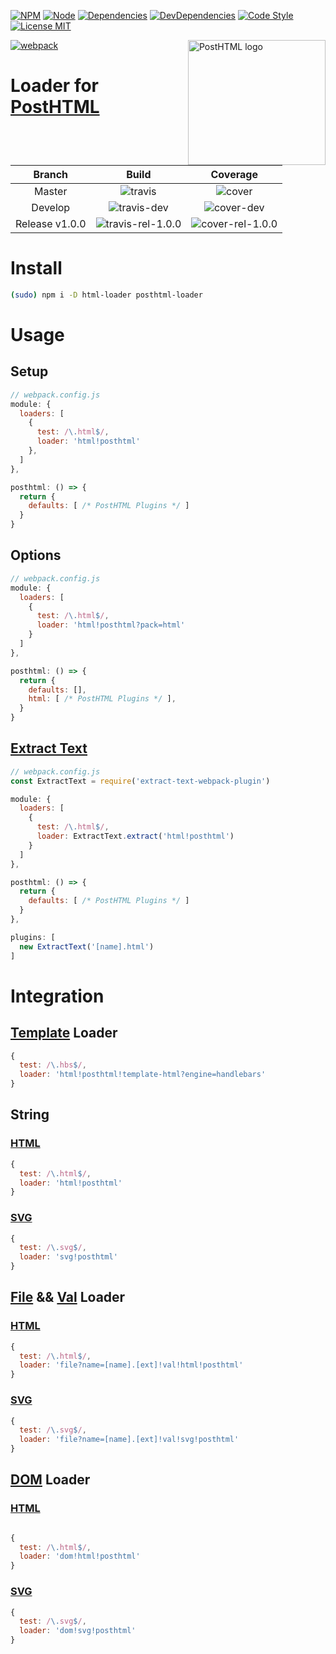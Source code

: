 [![NPM][npm]][npm-url]
[![Node][node]][node-url]
[![Dependencies][deps]][deps-url]
[![DevDependencies][devdeps]][devdeps-url]
[![Code Style][style]][style-url]
[![License MIT][license]][license-url]

[![webpack][webpack]](https://webpack.github.io) <img align="right" width="220" height="200" title="PostHTML logo" src="http://posthtml.github.io/posthtml/logo.svg">

# Loader for [PostHTML](https://github.com/posthtml/posthtml)

| Branch               | Build                     | Coverage                 |
|:--------------------:|:-------------------------:|:------------------------:|
|  Master              | ![travis]                 | ![cover]                 |
|  Develop             | ![travis-dev]             | ![cover-dev]             |
|  Release v1.0.0      | ![travis-rel-1.0.0]       | ![cover-rel-1.0.0]       |

# Install

```bash
(sudo) npm i -D html-loader posthtml-loader
```

# Usage
## Setup

```js
// webpack.config.js
module: {
  loaders: [
    {
      test: /\.html$/,
      loader: 'html!posthtml'
    },
  ]
},

posthtml: () => {
  return {
    defaults: [ /* PostHTML Plugins */ ]
  }
}
```

## Options

```js
// webpack.config.js
module: {
  loaders: [
    {
      test: /\.html$/,
      loader: 'html!posthtml?pack=html'
    }
  ]
},

posthtml: () => {
  return {
    defaults: [],
    html: [ /* PostHTML Plugins */ ],
  }
}
```

## [Extract Text][extract-text-plugin]

```js
// webpack.config.js
const ExtractText = require('extract-text-webpack-plugin')

module: {
  loaders: [
    {
      test: /\.html$/,
      loader: ExtractText.extract('html!posthtml')
    }
  ]
},

posthtml: () => {
  return {
    defaults: [ /* PostHTML Plugins */ ]
  }
},

plugins: [
  new ExtractText('[name].html')
]
```

# Integration
## [Template][template-html-loader] Loader

```javascript
{
  test: /\.hbs$/,
  loader: 'html!posthtml!template-html?engine=handlebars'
}
```

## String
### [HTML][html-loader]

```js
{
  test: /\.html$/,
  loader: 'html!posthtml'
}
```

### [SVG][svg-loader]

```js
{
  test: /\.svg$/,
  loader: 'svg!posthtml'
}
```

## [File][file-loader] && [Val][val-loader] Loader
### [HTML][html-loader]

```js
{
  test: /\.html$/,
  loader: 'file?name=[name].[ext]!val!html!posthtml'
}
```

### [SVG][svg-loader]

```js
{
  test: /\.svg$/,
  loader: 'file?name=[name].[ext]!val!svg!posthtml'
}
```

## [DOM](https://github.com/Wizcorp/dom-loader) Loader
### [HTML][html-loader]

```js

{
  test: /\.html$/,
  loader: 'dom!html!posthtml'
}
```

### [SVG][svg-loader]

```js
{
  test: /\.svg$/,
  loader: 'dom!svg!posthtml'
}
```

[webpack]: https://webpack.github.io/assets/logo.png
[extract-text-plugin]: https://github.com/webpack/extract-text-webpack-plugin

[val-loader]: https://github.com/webpack/val-loader
[dom-loader]: https://github.com/Wizcorp/dom-loader
[svg-loader]: https://github.com/dolbyzerr/svg-loader
[file-loader]: https://github.com/webpack/file-loader
[html-loader]: https://github.com/webpack/html-loader
[template-html-loader]: https://github.com/bline/jade-html-loader

[npm]: https://img.shields.io/npm/v/posthtml-loader.svg
[npm-url]: https://npmjs.com/package/posthtml-loader

[node]: https://img.shields.io/node/v/gh-badges.svg?maxAge=2592000
[node-url]: https://nodejs.org

[deps]: https://david-dm.org/posthtml/posthtml-loader.svg
[deps-url]: https://david-dm.org/posthtml/posthtml-loader

[devdeps]: https://david-dm.org/posthtml/posthtml-loader/dev-status.svg
[devdeps-url]: https://david-dm.org/posthtml/posthtml-loader#info=devDependencies

[style]: https://img.shields.io/badge/code%20style-standard-yellow.svg
[style-url]: http://standardjs.com/

[travis]: http://img.shields.io/travis/posthtml/posthtml-loader.svg
[travis-url]: https://travis-ci.org/posthtml/posthtml-loader

[travis-dev]: http://img.shields.io/travis/posthtml/posthtml-loader.svg?branch=develop
[travis-dev-url]: https://travis-ci.org/posthtml/posthtml-loader?branch=develop

[travis-rel-1.0.0]: https://travis-ci.org/posthtml/posthtml-loader.svg?branch=release/1.0.0
[travis-rel-1.0.0-url]:https://travis-ci.org/posthtml/posthtml-loader?branch=release/1.0.0

[cover]: https://coveralls.io/repos/github/posthtml/posthtml-loader/badge.svg?branch=master
[cover-url]: https://coveralls.io/github/posthtml/posthtml-loader?branch=master

[cover-dev]: https://coveralls.io/repos/github/posthtml/posthtml-loader/badge.svg?branch=develop
[cover-dev-url]: https://coveralls.io/github/posthtml/posthtml-loader?branch=develop

[cover-rel-1.0.0]: https://coveralls.io/repos/github/posthtml/posthtml-loader/badge.svg?branch=release/1.0.0
[cover-rel-1.0.0-url]: https://coveralls.io/github/posthtml/posthtml-loader?branch=release/1.0.0

[license]: https://img.shields.io/github/license/posthtml/posthtml-loader.svg
[license-url]: https://raw.githubusercontent.com/posthtml/posthtml-loader/master/LICENSE
